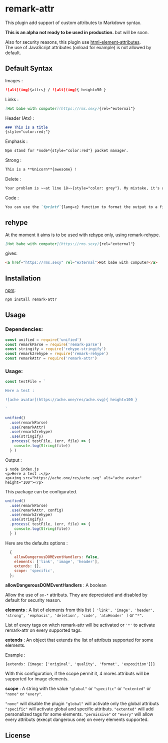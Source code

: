 # remark-attr

This plugin add support of custom attributes to Markdown syntax.

**This is an alpha not ready to be used in production.** but will be soon.

Also for security reasons, this plugin use [html-element-attributes](https://github.com/wooorm/html-element-attributes).  
The use of JavaScript attributes (onload for example) is not allowed by default.

## Default Syntax

Images : 
```markdown
![alt](img){attrs} / ![alt](img){ height=50 }
```

Links   :
```markdown
[Hot babe with computer](https://rms.sexy){rel="external"}
```

Header (Atx) :
```markdown
### This is a title
{style="color:red;"}
```

Emphasis :
```markdown
Npm stand for *node*{style="color:red"} packet manager.
```

Strong  :
```markdown
This is a **Unicorn**{awesome} !
```

Delete  :
```markdown
Your problem is ~~at line 18~~{style="color: grey"}. My mistake, it's at line 14.
```

Code    :
```markdown
You can use the `fprintf`{lang=c} function to format the output to a file.
```

## rehype

At the moment it aims is to be used with [rehype][rehype] only, using remark-rehype.

```md
[Hot babe with computer](https://rms.sexy){rel="external"}
```

gives:

```html
<a href="https://rms.sexy" rel="external">Hot babe with computer</a>
```

## Installation

[npm][npm]:

```bash
npm install remark-attr
```

## Usage

### Dependencies:

```javascript
const unified = require('unified')
const remarkParse = require('remark-parse')
const stringify = require('rehype-stringify')
const remark2rehype = require('remark-rehype')
const remarkAttr = require('remark-attr')

```

### Usage:

```javascript
const testFile = `

Here a test :

![ache avatar](https://ache.one/res/ache.svg){ height=100 }

`

unified()
  .use(remarkParse)
  .use(remarkAttr)
  .use(remark2rehype)
  .use(stringify)
  .process( testFile, (err, file) => {
    console.log(String(file))
  } )
```

Output :

```shell
$ node index.js
<p>Here a test :</p>
<p><img src="https://ache.one/res/ache.svg" alt="ache avatar" height="100"></p>
```

This package can be configurated. 

```javascript
unified()
  .use(remarkParse)
  .use(remarkAttr, config)
  .use(remark2rehype)
  .use(stringify)
  .process( testFile, (err, file) => {
    console.log(String(file))
  } )
```

Here are the defaults options :

```javascript
  {
    allowDangerousDOMEventHandlers: false,
    elements: ['link', 'image', 'header'],
    extends: {},
    scope: 'specific', 
  };
```

**allowDangerousDOMEventHandlers** : A boolean

Allow the use of `on-*` attributs. They are depreciated and disabled by default for security reason.

**elements** : A list of elements from this list `[ 'link', 'image', 'header', 'strong', 'emphasis', 'deletion', 'code', 'atxHeader' ]` or `"*"`.

List of every tags on witch remark-attr will be activated or `'*'` to activate remark-attr on every supported tags.

**extends** : An object that extends the list of attributs supported for some elements.

Example : 
```
{extends: {image: ['original', 'quality', 'format', 'exposition']}}
```

With this configuration, if the scope permit it, 4 mores attributs will be supported for image elements.

**scope** : A string with the value `"global"` or `"specific"` or `"extented"` or `"none"` or `"every"`.

`"none"` will disable the plugin
`"global"` will activate only the global attributs
`"specific"` will activate global and specific attributs.
`"extented"` will add personalized tags for some elements.
`"permissive"` or `"every"` will allow every attributs (execpt dangerous one) on every elements supported.

## License

<!-- MIT -->

[npm]: https://www.npmjs.com/package/remark-attr

[rehype]: https://github.com/wooorm/rehype

